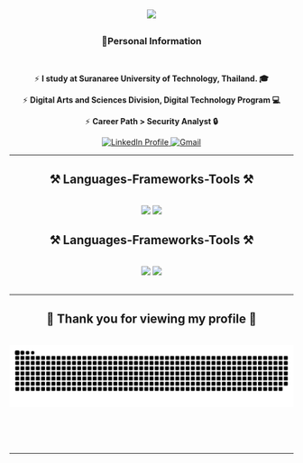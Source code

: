 
<h1 align="center">
<img src="https://readme-typing-svg.herokuapp.com/?font=Righteous&size=35&center=true&vCenter=true&width=500&height=70&duration=4000&color=EE4B2B&lines=Hi+Everyone!+👋;+I'm+Paty+Security+Analyst!;" />


</h1>

<h3 align="center">👤Personal Information</h3>

<br/>

<div align="center">
 
 ⚡ **I study at Suranaree University of Technology, Thailand. 🎓**
 
 ⚡ **Digital Arts and Sciences Division, Digital Technology Program 💻**

⚡ **Career Path > Security Analyst 🔒** 



 </div>


<div align="center"> 
 <a href="https://www.linkedin.com/in/settapon-choedphutsa" target="_blank">
    <img src="https://img.shields.io/badge/LinkedIn-0077B5?style=for-the-badge&logo=linkedin&logoColor=white" alt="LinkedIn Profile" />
</a>
  <a href="mailto:settapon.cs@gmail.com">
    <img src="https://img.shields.io/badge/Gmail-333333?style=for-the-badge&logo=gmail&logoColor=red" alt="Gmail" />
</a>


</div>

 <hr/>
 
<h2 align="center">⚒️ Languages-Frameworks-Tools ⚒️</h2>
<br/>
<div align="center">
    <img src="https://skillicons.dev/icons?i=react,bootstrap,mui,html,css,vscode,github,figma,tailwind,git,r" />
    <img src="https://skillicons.dev/icons?i=nodejs,python,javascript,typescript,express,firebase,mongodb,c,java,nextjs,mysql,flask" /><br>
</div>

<h2 align="center">⚒️ Languages-Frameworks-Tools ⚒️</h2>
<br/>
<div align="center">
    <img src="https://skillicons.dev/icons?i=react,bootstrap,mui,html,css,vscode,github,figma,tailwind,git,r" />
    <img src="https://skillicons.dev/icons?i=nodejs,python,javascript,typescript,express,firebase,mongodb,c,java,nextjs,mysql,flask" /><br>
</div>



<br/>
<hr/>

<div align="center">
  <h2>🐍 Thank you for viewing my profile 🐍</h2>
  <br>
  <img alt="snake eating my contributions" src="https://raw.githubusercontent.com/salesp07/salesp07/output/github-contribution-grid-snake.svg" />
  
  <br/><br/><br/>
</div>

<hr/>


